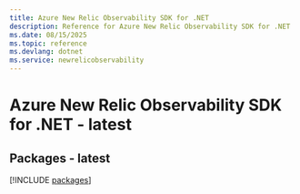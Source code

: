```yaml
---
title: Azure New Relic Observability SDK for .NET
description: Reference for Azure New Relic Observability SDK for .NET
ms.date: 08/15/2025
ms.topic: reference
ms.devlang: dotnet
ms.service: newrelicobservability
---
```

# Azure New Relic Observability SDK for .NET - latest
## Packages - latest
[!INCLUDE [packages](new-relic-observability-index.md)]